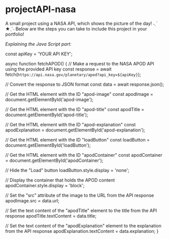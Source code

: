 # projectAPI-nasa
A small project using a NASA API, which shows the picture of the day! ˗ˏˋ ★ˎˊ˗
Below are the steps you can take to include this project in your portfolio!


*Explaining the Java Script part:*


const apiKey = 'YOUR API KEY';

async function fetchAPOD() {
  // Make a request to the NASA APOD API using the provided API key
  const response = await fetch(`https://api.nasa.gov/planetary/apod?api_key=${apiKey}`);
  
  // Convert the response to JSON format
  const data = await response.json();
  
  // Get the HTML element with the ID "apod-image"
  const apodImage = document.getElementById('apod-image');
  
  // Get the HTML element with the ID "apod-title"
  const apodTitle = document.getElementById('apod-title');
  
  // Get the HTML element with the ID "apod-explanation"
  const apodExplanation = document.getElementById('apod-explanation');
  
  // Get the HTML element with the ID "loadButton"
  const loadButton = document.getElementById('loadButton');
  
  // Get the HTML element with the ID "apodContainer"
  const apodContainer = document.getElementById('apodContainer');
  
  // Hide the "Load" button
  loadButton.style.display = 'none';
  
  // Display the container that holds the APOD content
  apodContainer.style.display = 'block';

  // Set the "src" attribute of the image to the URL from the API response
  apodImage.src = data.url;
  
  // Set the text content of the "apodTitle" element to the title from the API response
  apodTitle.textContent = data.title;
  
  // Set the text content of the "apodExplanation" element to the explanation from the API response
  apodExplanation.textContent = data.explanation;
}
